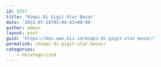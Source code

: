 ```yaml
---
id: 9357
title: 'Mimpi Di Gigit Ular Besar'
date: '2023-07-14T03:04:43+00:00'
author: admin
layout: post
guid: 'https://bos.awn.biz.id/mimpi-di-gigit-ular-besar/'
permalink: /mimpi-di-gigit-ular-besar/
categories:
    - Uncategorized
---
```



